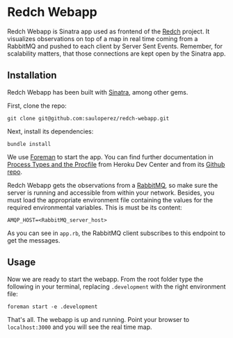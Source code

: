 # Redch Webapp

Redch Webapp is Sinatra app used as frontend of the [Redch](https://raw.github.com/sauloperez/redch) project. It visualizes observations on top of a map in real time coming from a RabbitMQ and pushed to each client by Server Sent Events. Remember, for scalability matters, that those connections are kept open by the Sinatra app.

## Installation

Redch Webapp has been built with [Sinatra](http://www.sinatrarb.com/), among other gems.

First, clone the repo:

    git clone git@github.com:sauloperez/redch-webapp.git

Next, install its dependencies:

    bundle install

We use [Foreman](http://blog.daviddollar.org/2011/05/06/introducing-foreman.html) to start the app. You can find further documentation in [Process Types and the Procfile](https://devcenter.heroku.com/articles/procfile#developing-locally-with-foreman) from Heroku Dev Center and from its [Github repo](https://github.com/ddollar/foreman).

Redch Webapp gets the observations from a [RabbitMQ](http://www.rabbitmq.com/), so make sure the server is running and accessible from within your network. Besides, you must load the appropriate environment file containing the values for the required environmental variables. This is must be its content:

    AMQP_HOST=<RabbitMQ_server_host>

As you can see in ```app.rb```, the RabbitMQ client subscribes to this endpoint to get the messages.


## Usage

Now we are ready to start the webapp. From the root folder type the following in your terminal, replacing `.development` with the right environment file:

    foreman start -e .development

That's all. The webapp is up and running. Point your browser to ```localhost:3000``` and you will see the real time map.


